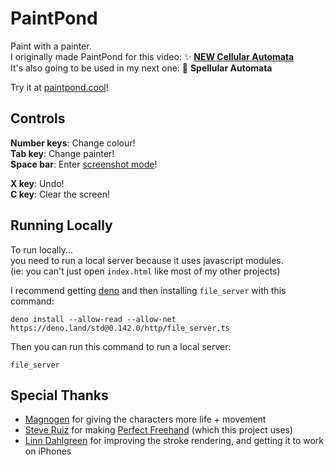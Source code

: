 # PaintPond
Paint with a painter.<br>
I originally made PaintPond for this video: ✨ **[NEW Cellular Automata](https://youtu.be/WMJ1H3Ai-qs)**<br>
It's also going to be used in my next one: 🔮 **Spellular Automata**

Try it at [paintpond.cool](https://paintpond.cool)!

## Controls
**Number keys**: Change colour!<br>
**Tab key**: Change painter!<br>
**Space bar**: Enter [screenshot mode](docs/screenshot-mode.md)!

**X key**: Undo!<br>
**C key**: Clear the screen!<br>

## Running Locally
To run locally...<br>
you need to run a local server because it uses javascript modules.<br>
(ie: you can't just open `index.html` like most of my other projects)<br>

I recommend getting [deno](https://deno.land)
and then installing `file_server` with this command:
```
deno install --allow-read --allow-net https://deno.land/std@0.142.0/http/file_server.ts
```
Then you can run this command to run a local server:
```
file_server
```

## Special Thanks
* [Magnogen](https://magnogen.net/) for giving the characters more life + movement
* [Steve Ruiz](https://www.steveruiz.me/) for making [Perfect Freehand](https://github.com/steveruizok/perfect-freehand) (which this project uses)
* [Linn Dahlgreen](https://github.com/SimplyLinn) for improving the stroke rendering, and getting it to work on iPhones
